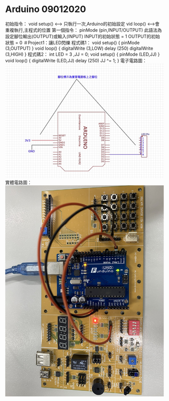 # Arduino 09012020
初始指令：
void setup() <--> 只執行一次,Arduino的初始設定
vid loop() <-->會重複執行,主程式的位置
第一個指令：
pinMode (pin,INPUT/OUTPUT)
此語法為設定腳位輸出(OUTPUT)或輸入(INPUT)
INPUT的初始狀態 = 1
OUTPUT的初始狀態 = 0
＃Project1：讓LED閃爍
程式碼1：
void setup() {
  pinMode (3,OUTPUT)
}
void loop() {
  digitalWrite (3,LOW)
  delay (250)
  digitalWrite (3,HIGH)
}
程式碼2：
int LED = 3 ,JJ = 0;
void setup() {
pinMode (LED,JJ)
}
void loop() {
  digitalWrite (LED,JJ)
  delay (250)
JJ ^= 1;
}
電子電路圖：
![image](https://github.com/JasonKao0725/Arduino/blob/master/EB4DD0E6-0723-48F1-8A73-749E22212470.jpeg)
實體電路圖：
![image](https://github.com/JasonKao0725/Arduino/blob/master/9B7CCF67-C73C-4070-9213-7E7BCDEE8E0A.jpeg)
